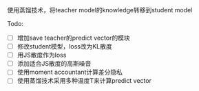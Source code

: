 使用蒸馏技术，将teacher model的knowledge转移到student model



Todo:

- [ ] 增加save teacher的predict vector的模块
- [ ] 修改student模型，loss改为KL散度
- [ ] 用JS散度作为loss
- [ ] 添加适合JS散度的高斯噪音
- [ ] 使用moment accountant计算差分隐私
- [ ] 使用蒸馏技术采用多种温度T来计算predict vector